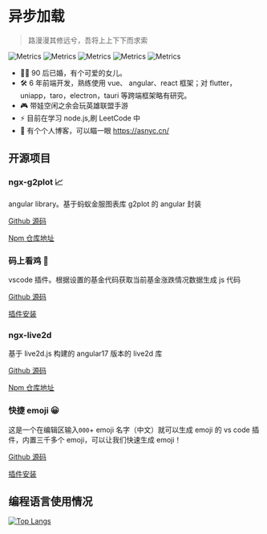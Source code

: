 # 异步加载

> 路漫漫其修远兮，吾将上上下下而求索

![Metrics](https://img.shields.io/static/v1?label=&message=热爱生活&color=blue)
![Metrics](https://img.shields.io/static/v1?label=&message=积极向上&color=green)
![Metrics](https://img.shields.io/static/v1?label=&message=网瘾少年&color=red)
![Metrics](https://img.shields.io/static/v1?label=&message=韭零后&color=success)
![Metrics](https://img.shields.io/static/v1?label=&message=峡谷混子&color=critical)

- 👨‍🦱 90 后已婚，有个可爱的女儿。
- 🛠️ 6 年前端开发，熟练使用 vue、 angular、react 框架；对 flutter，uniapp，taro，electron，tauri 等跨端框架略有研究。
- 🎮️ 带娃空闲之余会玩英雄联盟手游
- ⚡ 目前在学习 node.js,刷 LeetCode 中
- 🧭 有个个人博客，可以瞄一眼 https://asnyc.cn/

## 开源项目

### ngx-g2plot 📈

angular library。基于蚂蚁金服图表库 g2plot 的 angular 封装

[Github 源码](https://github.com/stack-stark/ngx-g2plot)

[Npm 仓库地址](https://www.npmjs.com/package/ngx-g2plot)

### 码上看鸡 🐔

vscode 插件。根据设置的基金代码获取当前基金涨跌情况数据生成 js 代码

[Github 源码](https://github.com/stack-stark/observe-chicken-in-code)

[插件安装](https://marketplace.visualstudio.com/items?itemName=stack-stark-code.observe-chicken-in-code)

### ngx-live2d

基于 live2d.js 构建的 angular17 版本的 live2d 库

[Github 源码](https://github.com/stack-stark/ngx-live2d)

[Npm 仓库地址](https://www.npmjs.com/package/ngx-live2d)

### 快捷 emoji 😀

这是一个在编辑区输入`000`+ emoji 名字（中文）就可以生成 emoji 的 vs code 插件，内置三千多个 emoji，可以让我们快速生成 emoji！

[Github 源码](https://github.com/stack-stark/fast-emoji)

[插件安装](https://marketplace.visualstudio.com/items?itemName=stack-stark-code.fast-emoji)

## 编程语言使用情况

[![Top Langs](https://github-readme-stats.vercel.app/api/top-langs/?username=stack-stark)](https://github.com/stack-stark/github-readme-stats)

<!-- ![vercel](https://github-readme-stats.vercel.app/api?username=stack-stark)

![metrics](https://metrics.lecoq.io/stack-stark?template=classic&base.indepth=false&base.hireable=false&config.timezone=Asia%2FShanghai)

<div align="center"> <img src="https://activity-graph.herokuapp.com/graph?username=stack-stark&theme=xcode" /> </div> -->
